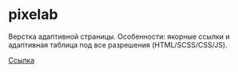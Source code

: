 # pixelab
<p>Верстка адаптивной страницы. Особенности: якорные ссылки и адаптивная таблица под все разрешения (HTML/SCSS/CSS/JS).</p>
<a href="https://aleksmoore.github.io/pixelab/">Ссылка</a>


